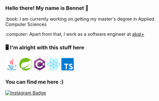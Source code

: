 ### Hello there! My name is Bennet :wave:

  <div>
    <p> :book: I am currently working on getting my master's degree in Applied Computer Sciences</p>
    <p> :computer: Apart from that, I work as a software engineer at <a href=https://www.abat.de/>abat+</a></p>
  </div>

### :desktop_computer: I'm alright with this stuff here 
<div style="display: flex">
  <div>
    <img src="https://github.com/devicons/devicon/blob/master/icons/java/java-original.svg" height=40 alt="Java" title="Java"/>
    <img src="https://github.com/devicons/devicon/blob/master/icons/spring/spring-original.svg" height=40 alt="Spring" title="Spring"/>
    <img src="https://github.com/devicons/devicon/blob/master/icons/csharp/csharp-original.svg" height=40 alt="C#" title="C#"/>
    <img src="https://github.com/devicons/devicon/blob/master/icons/react/react-original.svg" height=40 alt="React" title="React"/>
    <img src="https://github.com/devicons/devicon/blob/master/icons/typescript/typescript-original.svg" height=40 alt="TypeScript" title="TypeScript"/>
  </div>

</div>

### You can find me here :)
<a href="https://instagram.com/sumbxnnet">
    <img src="https://img.shields.io/badge/Instagram-E4405F?style=for-the-badge&logo=instagram&logoColor=white" alt="Instagram Badge"/>
  </a>
